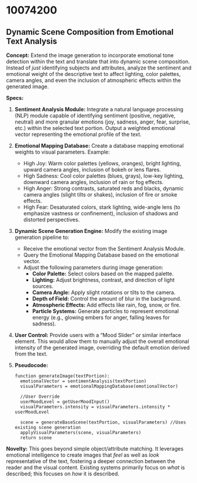 # 10074200

## Dynamic Scene Composition from Emotional Text Analysis

**Concept:** Extend the image generation to incorporate emotional tone detection within the text and translate that into dynamic scene composition. Instead of *just* identifying subjects and attributes, analyze the sentiment and emotional weight of the descriptive text to affect lighting, color palettes, camera angles, and even the inclusion of atmospheric effects within the generated image.

**Specs:**

1.  **Sentiment Analysis Module:** Integrate a natural language processing (NLP) module capable of identifying sentiment (positive, negative, neutral) and more granular emotions (joy, sadness, anger, fear, surprise, etc.) within the selected text portion.  Output a weighted emotional vector representing the emotional profile of the text.

2.  **Emotional Mapping Database:** Create a database mapping emotional weights to visual parameters.  Example:
    *   High Joy: Warm color palettes (yellows, oranges), bright lighting, upward camera angles, inclusion of bokeh or lens flares.
    *   High Sadness: Cool color palettes (blues, grays), low-key lighting, downward camera angles, inclusion of rain or fog effects.
    *   High Anger:  Strong contrasts, saturated reds and blacks, dynamic camera angles (slight tilts or shakes), inclusion of fire or smoke effects.
    *   High Fear: Desaturated colors, stark lighting, wide-angle lens (to emphasize vastness or confinement), inclusion of shadows and distorted perspectives.

3.  **Dynamic Scene Generation Engine:** Modify the existing image generation pipeline to:
    *   Receive the emotional vector from the Sentiment Analysis Module.
    *   Query the Emotional Mapping Database based on the emotional vector.
    *   Adjust the following parameters during image generation:
        *   **Color Palette:** Select colors based on the mapped palette.
        *   **Lighting:** Adjust brightness, contrast, and direction of light sources.
        *   **Camera Angle:** Apply slight rotations or tilts to the camera.
        *   **Depth of Field:** Control the amount of blur in the background.
        *   **Atmospheric Effects:** Add effects like rain, fog, snow, or fire.
        *   **Particle Systems:** Generate particles to represent emotional energy (e.g., glowing embers for anger, falling leaves for sadness).

4.  **User Control:** Provide users with a “Mood Slider” or similar interface element. This would allow them to manually adjust the overall emotional intensity of the generated image, overriding the default emotion derived from the text.

5.  **Pseudocode:**

    ```
    function generateImage(textPortion):
      emotionalVector = sentimentAnalysis(textPortion)
      visualParameters = emotionalMappingDatabase(emotionalVector)

      //User Override
      userMoodLevel = getUserMoodInput()
      visualParameters.intensity = visualParameters.intensity * userMoodLevel

      scene = generateBaseScene(textPortion, visualParameters) //Uses existing scene generation
      applyVisualParameters(scene, visualParameters)
      return scene
    ```

**Novelty:** This goes beyond simple object/attribute matching. It leverages emotional intelligence to create images that *feel* as well as *look* representative of the text, fostering a deeper connection between the reader and the visual content.  Existing systems primarily focus on *what* is described; this focuses on *how* it is described.